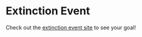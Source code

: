 # Extinction Event

Check out the [extinction event site](http://extinction-event.surge.sh/) to see your goal!